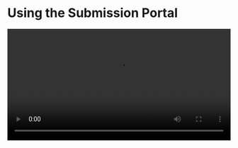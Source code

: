 # Using the Submission Portal

<div>
    <video src="https://youtu.be/BV8USiWyzt4?si=aRhnXAKni5wpovzl" style="width: 100%; height: auto;" controls></video>
</div>
